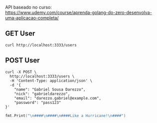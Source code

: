 API baseado no curso:  
https://www.udemy.com/course/aprenda-golang-do-zero-desenvolva-uma-aplicacao-completa/  



## GET User
```shell
curl http://localhost:3333/users
```


## POST User
```shell
curl -X POST \
  http://localhost:3333/users \
  -H 'Content-Type: application/json' \
  -d '{
    "name": "Gabriel Sousa Darezzo",
    "nick": "gabrieldarezzo",
    "email": "darezzo.gabriel@example.com",
    "password": "pass123"
}'
```

```go
fmt.Print("\n####\n####\n####Like a Hurricane!\n####")
```
